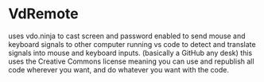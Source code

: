 # VdRemote
uses vdo.ninja to cast screen and password enabled to send mouse and keyboard signals to other computer running vs code to detect and translate signals into mouse and keyboard inputs. (basically a GitHub any desk)
this uses the Creative Commons license meaning you can use and republish all code wherever you want, and do whatever you want with the code.
